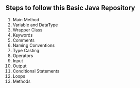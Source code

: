 ## Steps to follow this Basic Java Repository
1. Main Method
2. Variable and DataType
3. Wrapper Class
4. Keywords
5. Comments
6. Naming Conventions
7. Type Casting
8. Operators
9. Input
10. Output
11. Conditional Statements
12. Loops
13. Methods
